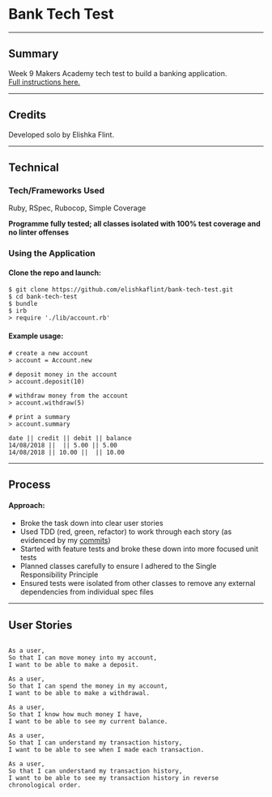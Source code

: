 # Bank Tech Test

___

## Summary

Week 9 Makers Academy tech test to build a banking application.</br>
[Full instructions here.](https://github.com/makersacademy/course/blob/master/individual_challenges/bank_tech_test.md)
___

## Credits

Developed solo by Elishka Flint.

___

## Technical

### Tech/Frameworks Used

Ruby, RSpec, Rubocop, Simple Coverage

**Programme fully tested; all classes isolated with 100% test coverage and no linter offenses**

### Using the Application

#### Clone the repo and launch:

```
$ git clone https://github.com/elishkaflint/bank-tech-test.git
$ cd bank-tech-test
$ bundle
$ irb
> require './lib/account.rb'
```

#### Example usage:

```
# create a new account
> account = Account.new

# deposit money in the account
> account.deposit(10)

# withdraw money from the account
> account.withdraw(5)

# print a summary
> account.summary

date || credit || debit || balance
14/08/2018 ||  || 5.00 || 5.00
14/08/2018 || 10.00 ||  || 10.00
```

____

## Process

#### Approach:

* Broke the task down into clear user stories
* Used TDD (red, green, refactor) to work through each story (as evidenced by my [commits](https://github.com/elishkaflint/bank-tech-test/commits/master))
* Started with feature tests and broke these down into more focused unit tests
* Planned classes carefully to ensure I adhered to the Single Responsibility Principle
* Ensured tests were isolated from other classes to remove any external dependencies from individual spec files

___

## User Stories

```

As a user,
So that I can move money into my account,
I want to be able to make a deposit.

As a user,
So that I can spend the money in my account,
I want to be able to make a withdrawal.

As a user,
So that I know how much money I have,
I want to be able to see my current balance.

As a user,
So that I can understand my transaction history,
I want to be able to see when I made each transaction.

As a user,
So that I can understand my transaction history,
I want to be able to see my transaction history in reverse chronological order.
```
